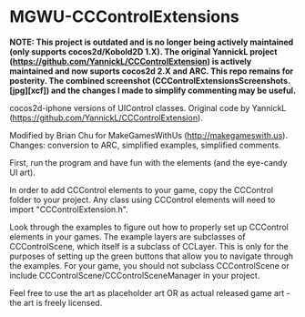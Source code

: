 MGWU-CCControlExtensions
===========================

**NOTE: This project is outdated and is no longer being actively maintained (only supports cocos2d/Kobold2D 1.X). The original YannickL project (https://github.com/YannickL/CCControlExtension) is actively maintained and now suports cocos2d 2.X and ARC. This repo remains for posterity. The combined screenshot (CCControlExtensionsScreenshots.[jpg][xcf]) and the changes I made to simplify commenting may be useful.**

cocos2d-iphone versions of UIControl classes.
Original code by YannickL (https://github.com/YannickL/CCControlExtension).

Modified by Brian Chu for MakeGamesWithUs (http://makegameswith.us).
Changes: conversion to ARC, simplified examples, simplified comments.

First, run the program and have fun with the elements (and the eye-candy UI art).

In order to add CCControl elements to your game, copy the CCControl folder to your project. Any class using CCControl elements will need to import "CCControlExtension.h".

Look through the examples to figure out how to properly set up CCControl elements in your games. The example layers are subclasses of CCControlScene, which itself is a subclass of CCLayer. This is only for the purposes of setting up the green buttons that allow you to navigate through the examples. For your game, you should not subclass CCControlScene or include CCControlScene/CCControlSceneManager in your project.

Feel free to use the art as placeholder art OR as actual released game art - the art is freely licensed.